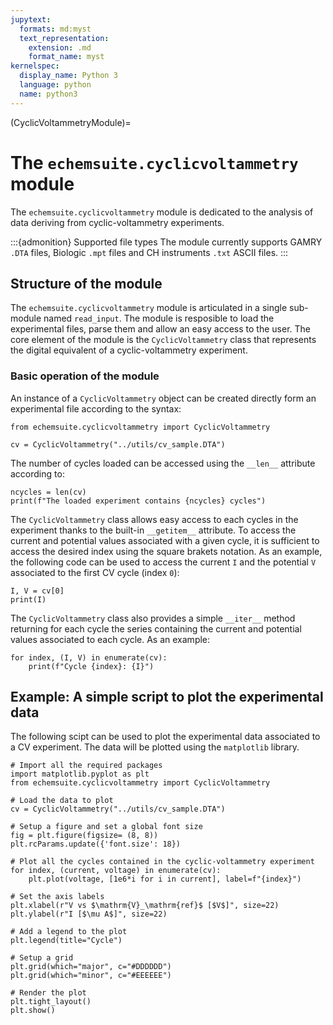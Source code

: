 ```yaml
---
jupytext:
  formats: md:myst
  text_representation:
    extension: .md
    format_name: myst
kernelspec:
  display_name: Python 3
  language: python
  name: python3
---
```


(CyclicVoltammetryModule)=
# The `echemsuite.cyclicvoltammetry` module

The `echemsuite.cyclicvoltammetry` module is dedicated to the analysis of data deriving from cyclic-voltammetry experiments.

:::{admonition} Supported file types
The module currently supports GAMRY `.DTA` files, Biologic `.mpt` files and CH instruments `.txt` ASCII files.
:::


## Structure of the module

The `echemsuite.cyclicvoltammetry` module is articulated in a single sub-module named `read_input`. The module is resposible to load the experimental files, parse them and allow an easy access to the user. The core element of the module is the `CyclicVoltammetry` class that represents the digital equivalent of a cyclic-voltammetry experiment.


### Basic operation of the module

An instance of a `CyclicVoltammetry` object can be created directly form an experimental file according to the syntax:

```{code-cell} python
from echemsuite.cyclicvoltammetry import CyclicVoltammetry

cv = CyclicVoltammetry("../utils/cv_sample.DTA")
```

The number of cycles loaded can be accessed using the `__len__` attribute according to:

```{code-cell} python
ncycles = len(cv)
print(f"The loaded experiment contains {ncycles} cycles")
```

The `CyclicVoltammetry` class allows easy access to each cycles in the experiment thanks to the built-in `__getitem__` attribute. To access the current and potential values associated with a given cycle, it is sufficient to access the desired index using the square brakets notation. As an example, the following code can be used to access the current `I` and the potential `V` associated to the first CV cycle (index `0`):

```{code-cell} python
I, V = cv[0]
print(I)
```

The `CyclicVoltammetry` class also provides a simple `__iter__` method returning for each cycle the series containing the current and potential values associated to each cycle. As an example:

```{code-cell} python
for index, (I, V) in enumerate(cv):
    print(f"Cycle {index}: {I}")
```

## Example: A simple script to plot the experimental data

The following scipt can be used to plot the experimental data associated to a CV experiment. The data will be plotted using the `matplotlib` library.

```{code-cell} python
# Import all the required packages
import matplotlib.pyplot as plt
from echemsuite.cyclicvoltammetry import CyclicVoltammetry

# Load the data to plot
cv = CyclicVoltammetry("../utils/cv_sample.DTA")

# Setup a figure and set a global font size
fig = plt.figure(figsize= (8, 8))
plt.rcParams.update({'font.size': 18}) 

# Plot all the cycles contained in the cyclic-voltammetry experiment
for index, (current, voltage) in enumerate(cv):
    plt.plot(voltage, [1e6*i for i in current], label=f"{index}")

# Set the axis labels
plt.xlabel(r"V vs $\mathrm{V}_\mathrm{ref}$ [$V$]", size=22)
plt.ylabel(r"I [$\mu A$]", size=22)

# Add a legend to the plot
plt.legend(title="Cycle")

# Setup a grid
plt.grid(which="major", c="#DDDDDD")
plt.grid(which="minor", c="#EEEEEE")

# Render the plot
plt.tight_layout()
plt.show()
```
